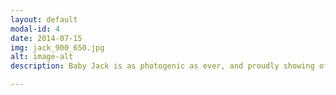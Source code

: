 ```yaml
---
layout: default
modal-id: 4
date: 2014-07-15
img: jack_900_650.jpg
alt: image-alt
description: Baby Jack is as photogenic as ever, and proudly showing off his first few teeth!

---
```

